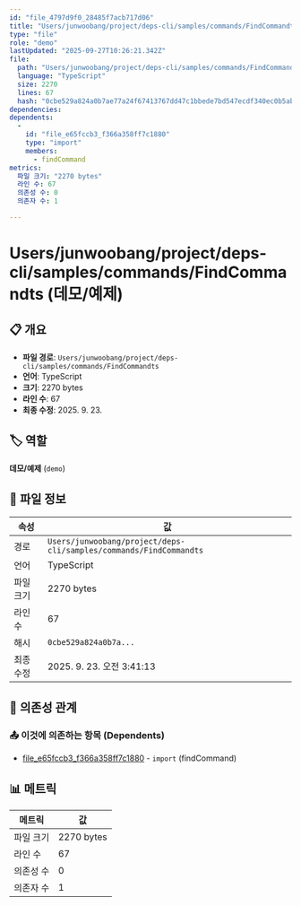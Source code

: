 ```yaml
---
id: "file_4797d9f0_28485f7acb717d06"
title: "Users/junwoobang/project/deps-cli/samples/commands/FindCommandts (데모/예제)"
type: "file"
role: "demo"
lastUpdated: "2025-09-27T10:26:21.342Z"
file:
  path: "Users/junwoobang/project/deps-cli/samples/commands/FindCommandts"
  language: "TypeScript"
  size: 2270
  lines: 67
  hash: "0cbe529a824a0b7ae77a24f67413767dd47c1bbede7bd547ecdf340ec0b5ab4b"
dependencies:
dependents:
  -
    id: "file_e65fccb3_f366a358ff7c1880"
    type: "import"
    members:
      - findCommand
metrics:
  파일 크기: "2270 bytes"
  라인 수: 67
  의존성 수: 0
  의존자 수: 1

---
```


# Users/junwoobang/project/deps-cli/samples/commands/FindCommandts (데모/예제)

## 📋 개요

- **파일 경로**: `Users/junwoobang/project/deps-cli/samples/commands/FindCommandts`
- **언어**: TypeScript
- **크기**: 2270 bytes
- **라인 수**: 67
- **최종 수정**: 2025. 9. 23.

## 🏷️ 역할

**데모/예제** (`demo`)

## 📄 파일 정보

| 속성 | 값 |
|------|----|
| 경로 | `Users/junwoobang/project/deps-cli/samples/commands/FindCommandts` |
| 언어 | TypeScript |
| 파일 크기 | 2270 bytes |
| 라인 수 | 67 |
| 해시 | `0cbe529a824a0b7a...` |
| 최종 수정 | 2025. 9. 23. 오전 3:41:13 |

## 🔗 의존성 관계

### 📤 이것에 의존하는 항목 (Dependents)

- [file_e65fccb3_f366a358ff7c1880](file_e65fccb3_f366a358ff7c1880.md) - `import` (findCommand)

## 📊 메트릭

| 메트릭 | 값 |
|--------|----|
| 파일 크기 | 2270 bytes |
| 라인 수 | 67 |
| 의존성 수 | 0 |
| 의존자 수 | 1 |


